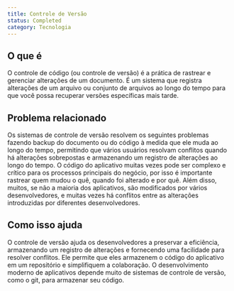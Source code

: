 ```yaml
---
title: Controle de Versão
status: Completed
category: Tecnologia
---
```


## O que é

O controle de código (ou controle de versão) é a prática de rastrear e gerenciar alterações de um documento. É um sistema que registra alterações de um arquivo ou conjunto de arquivos ao longo do tempo para que você possa recuperar versões específicas mais tarde.

## Problema relacionado

Os sistemas de controle de versão resolvem os seguintes problemas fazendo backup do documento ou do código à medida que ele muda ao longo do tempo, permitindo que vários usuários resolvam conflitos quando há alterações sobrepostas e armazenando um registro de alterações ao longo do tempo. O código do aplicativo muitas vezes pode ser complexo e crítico para os processos principais do negócio, por isso é importante rastrear quem mudou o quê, quando foi alterado e por quê. Além disso, muitos, se não a maioria dos aplicativos, são modificados por vários desenvolvedores, e muitas vezes há conflitos entre as alterações introduzidas por diferentes desenvolvedores.

## Como isso ajuda

O controle de versão ajuda os desenvolvedores a preservar a eficiência, armazenando um registro de alterações e fornecendo uma facilidade para resolver conflitos. Ele permite que eles armazenem o código do aplicativo em um repositório e simplifiquem a colaboração. O desenvolvimento moderno de aplicativos depende muito de sistemas de controle de versão, como o git, para armazenar seu código.